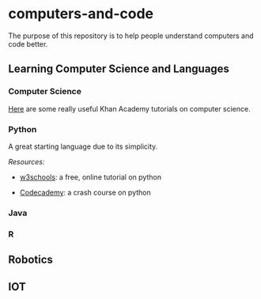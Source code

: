 # computers-and-code


The purpose of this repository is to help people understand computers and code better.

## Learning Computer Science and Languages

### Computer Science

[Here](https://www.khanacademy.org/computing/computer-science/) are some really useful Khan Academy tutorials on computer science.


### Python
A great starting language due to its simplicity.

_Resources:_

* [w3schools](https://www.w3schools.com/python/default.asp): a free, online tutorial on python

* [Codecademy](https://www.codecademy.com/learn/learn-python): a crash course on python



### Java


### R


## Robotics


## IOT









